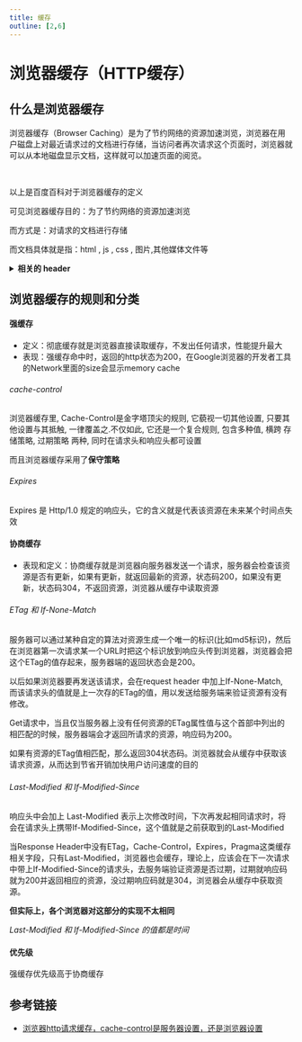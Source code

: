 ```yaml
---
title: 缓存
outline: [2,6]
---
```


# 浏览器缓存（HTTP缓存）

## 什么是浏览器缓存

浏览器缓存（Browser Caching）是为了节约网络的资源加速浏览，浏览器在用户磁盘上对最近请求过的文档进行存储，当访问者再次请求这个页面时，浏览器就可以从本地磁盘显示文档，这样就可以加速页面的阅览。

<br>

以上是百度百科对于浏览器缓存的定义

可见浏览器缓存目的：为了节约网络的资源加速浏览

而方式是：对请求的文档进行存储

而文档具体就是指：html , js , css , 图片,其他媒体文件等

<details>
<summary><b>相关的 header</b></summary>
<p>

- Expires
- Cache-Control
- Last-Modified
- If-modified-since
- Etag
- If-none-match

</p>
</details>

## 浏览器缓存的规则和分类

#### 强缓存

- 定义：彻底缓存就是浏览器直接读取缓存，不发出任何请求，性能提升最大
- 表现：强缓存命中时，返回的http状态为200，在Google浏览器的开发者工具的Network里面的size会显示memory cache

###### cache-control

浏览器缓存里, Cache-Control是金字塔顶尖的规则, 它藐视一切其他设置, 只要其他设置与其抵触, 一律覆盖之.不仅如此, 它还是一个复合规则, 包含多种值, 横跨 存储策略, 过期策略 两种, 同时在请求头和响应头都可设置

而且浏览器缓存采用了**保守策略**

###### Expires

Expires 是 Http/1.0 规定的响应头，它的含义就是代表该资源在未来某个时间点失效

#### 协商缓存

- 表现和定义：协商缓存就是浏览器向服务器发送一个请求，服务器会检查该资源是否有更新，如果有更新，就返回最新的资源，状态码200，如果没有更新，状态码304，不返回资源，浏览器从缓存中读取资源

###### ETag 和 If-None-Match

服务器可以通过某种自定的算法对资源生成一个唯一的标识(比如md5标识)，然后在浏览器第一次请求某一个URL时把这个标识放到响应头传到浏览器，浏览器会把这个ETag的值存起来，服务器端的返回状态会是200。

以后如果浏览器要再发送该请求，会在request header 中加上If-None-Match, 而该请求头的值就是上一次存的ETag的值，用以发送给服务端来验证资源有没有修改。

Get请求中，当且仅当服务器上没有任何资源的ETag属性值与这个首部中列出的相匹配的时候，服务器端会才返回所请求的资源，响应码为200。

如果有资源的ETag值相匹配，那么返回304状态码。浏览器就会从缓存中获取该请求资源，从而达到节省开销加快用户访问速度的目的

###### Last-Modified 和 If-Modified-Since

响应头中会加上 Last-Modified 表示上次修改时间，下次再发起相同请求时，将会在请求头上携带If-Modified-Since，这个值就是之前获取到的Last-Modified

当Response Header中没有ETag，Cache-Control，Expires，Pragma这类缓存相关字段，只有Last-Modified，浏览器也会缓存，理论上，应该会在下一次请求中带上If-Modified-Since的请求头，去服务端验证资源是否过期，过期就响应码就为200并返回相应的资源，没过期响应码就是304，浏览器会从缓存中获取资源。

**但实际上，各个浏览器对这部分的实现不太相同**

_Last-Modified 和 If-Modified-Since 的值都是时间_

#### 优先级

强缓存优先级高于协商缓存

## 参考链接

- [浏览器http请求缓存，cache-control是服务器设置，还是浏览器设置](https://blog.csdn.net/qq_17335549/article/details/128630153)
